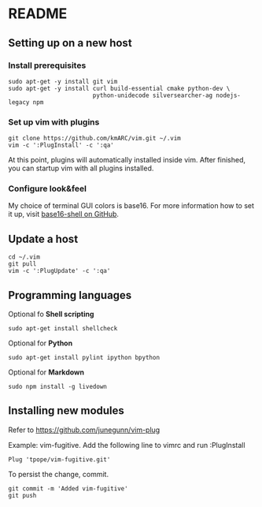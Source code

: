 README
======

Setting up on a new host
------------------------

### Install prerequisites

    sudo apt-get -y install git vim
    sudo apt-get -y install curl build-essential cmake python-dev \
                            python-unidecode silversearcher-ag nodejs-legacy npm

### Set up vim with plugins

    git clone https://github.com/kmARC/vim.git ~/.vim
    vim -c ':PlugInstall' -c ':qa'

At this point, plugins will automatically installed inside vim. After finished, 
you can startup vim with all plugins installed.

### Configure look&feel

My choice of terminal GUI colors is base16. For more information how to set it
up, visit [base16-shell on
GitHub](https://github.com/chriskempson/base16-shell).

Update a host
-------------

    cd ~/.vim
    git pull
    vim -c ':PlugUpdate' -c ':qa'

Programming languages
---------------------

Optional fo **Shell scripting**

    sudo apt-get install shellcheck

Optional for **Python**

    sudo apt-get install pylint ipython bpython

Optional for **Markdown**

    sudo npm install -g livedown

Installing new modules
----------------------

Refer to https://github.com/junegunn/vim-plug

Example: vim-fugitive. Add the following line to vimrc and run :PlugInstall

    Plug 'tpope/vim-fugitive.git'

To persist the change, commit.

    git commit -m 'Added vim-fugitive'
    git push
